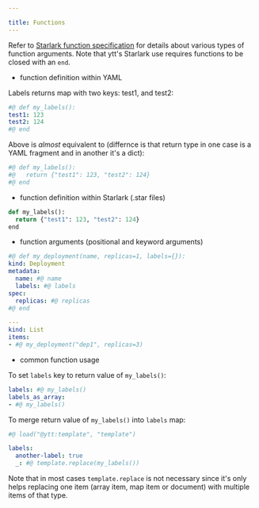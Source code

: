 ```yaml
---

title: Functions
---
```


Refer to [Starlark function specification](https://github.com/google/starlark-go/blob/master/doc/spec.md#functions) for details about various types of function arguments. Note that ytt's Starlark use requires functions to be closed with an `end`.

- function definition within YAML

Labels returns map with two keys: test1, and test2:

```yaml
#@ def my_labels():
test1: 123
test2: 124
#@ end
```

Above is _almost_ equivalent to (differnce is that return type in one case is a YAML fragment and in another it's a dict):

```yaml
#@ def my_labels():
#@   return {"test1": 123, "test2": 124}
#@ end
```

- function definition within Starlark (.star files)

```python
def my_labels():
  return {"test1": 123, "test2": 124}
end
```

- function arguments (positional and keyword arguments)

```yaml
#@ def my_deployment(name, replicas=1, labels={}):
kind: Deployment
metadata:
  name: #@ name
  labels: #@ labels
spec:
  replicas: #@ replicas
#@ end

---
kind: List
items:
- #@ my_deployment("dep1", replicas=3)
```

- common function usage

To set `labels` key to return value of `my_labels()`:

```yaml
labels: #@ my_labels()
labels_as_array:
- #@ my_labels()
```

To merge return value of `my_labels()` into `labels` map:

```yaml
#@ load("@ytt:template", "template")

labels:
  another-label: true
  _: #@ template.replace(my_labels())
```

Note that in most cases `template.replace` is not necessary since it's only helps replacing one item (array item, map item or document) with multiple items of that type.
